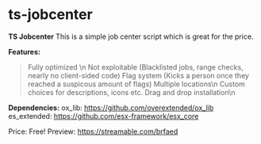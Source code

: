 # ts-jobcenter

**TS Jobcenter**
This is a simple job center script which is great for the price.

__**Features:**__
> Fully optimized    \n
> Not exploitable (Blacklisted jobs, range checks, nearly no client-sided code)
> Flag system (Kicks a person once they reached a suspicous amount of flags)
> Multiple locations\n
> Custom choices for descriptions, icons etc.
> Drag and drop installation\n

**Dependencies:**
ox_lib: https://github.com/overextended/ox_lib 
es_extended: https://github.com/esx-framework/esx_core

Price: Free!
Preview: https://streamable.com/brfaed 
